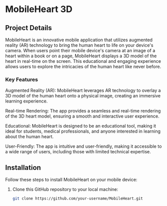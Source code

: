 # MobileHeart 3D

## Project Details

MobileHeart is an innovative mobile application that utilizes augmented reality (AR) technology to bring the human heart to life on your device's camera. When users point their mobile device's camera at an image of a heart within a book or on a page, MobileHeart displays a 3D model of the heart in real-time on the screen. This educational and engaging experience allows users to explore the intricacies of the human heart like never before.

### Key Features

Augmented Reality (AR): MobileHeart leverages AR technology to overlay a 3D model of the human heart onto a physical image, creating an immersive learning experience.

Real-time Rendering: The app provides a seamless and real-time rendering of the 3D heart model, ensuring a smooth and interactive user experience.

Educational: MobileHeart is designed to be an educational tool, making it ideal for students, medical professionals, and anyone interested in learning about the human heart.

User-Friendly: The app is intuitive and user-friendly, making it accessible to a wide range of users, including those with limited technical expertise.

## Installation

Follow these steps to install MobileHeart on your mobile device:

1. Clone this GitHub repository to your local machine:

   ```bash
   git clone https://github.com/your-username/MobileHeart.git
